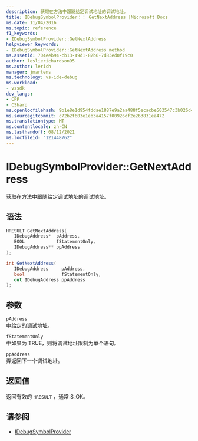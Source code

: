 ```yaml
---
description: 获取在方法中跟随给定调试地址的调试地址。
title: IDebugSymbolProvider：： GetNextAddress |Microsoft Docs
ms.date: 11/04/2016
ms.topic: reference
f1_keywords:
- IDebugSymbolProvider::GetNextAddress
helpviewer_keywords:
- IDebugSymbolProvider::GetNextAddress method
ms.assetid: 704eeb94-cb13-49d1-82b6-7d83ed0f19c0
author: leslierichardson95
ms.author: lerich
manager: jmartens
ms.technology: vs-ide-debug
ms.workload:
- vssdk
dev_langs:
- CPP
- CSharp
ms.openlocfilehash: 9b1e8e1d954fddae1887e9a2aa488f5ecacbe503547c3b026d4da0294f4aba6d
ms.sourcegitcommit: c72b2f603e1eb3a4157f00926df2e263831ea472
ms.translationtype: MT
ms.contentlocale: zh-CN
ms.lasthandoff: 08/12/2021
ms.locfileid: "121448762"
---
```

# <a name="idebugsymbolprovidergetnextaddress"></a>IDebugSymbolProvider::GetNextAddress
获取在方法中跟随给定调试地址的调试地址。

## <a name="syntax"></a>语法

```cpp
HRESULT GetNextAddress( 
   IDebugAddress*  pAddress,
   BOOL            fStatementOnly,
   IDebugAddress** ppAddress
);
```

```csharp
int GetNextAddress( 
   IDebugAddress     pAddress,
   bool              fStatementOnly,
   out IDebugAddress ppAddress
);
```

## <a name="parameters"></a>参数
`pAddress`\
中给定的调试地址。

`fStatementOnly`\
中如果为 TRUE，则将调试地址限制为单个语句。

`ppAddress`\
弄返回下一个调试地址。

## <a name="return-value"></a>返回值
 返回有效的 `HRESULT` ，通常 S_OK。

## <a name="see-also"></a>请参阅
- [IDebugSymbolProvider](../../../extensibility/debugger/reference/idebugsymbolprovider.md)

